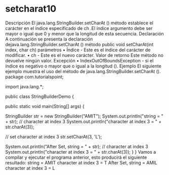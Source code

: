 # setcharat10
Descripción
El java.lang.StringBuilder.setCharAt () método establece el carácter en el índice especificado de ch .El índice argumento debe ser mayor o igual que 0 y menor que la longitud de esta secuencia.
Declaración
A continuación se presenta la declaración dejava.lang.StringBuilder.setCharAt () método
public void setCharAt(int index, char ch)
parámetros
•	Índice - Este es el índice del carácter de modificar.
•	ch - Este es el nuevo carácter.
Valor de retorno
Este método no devuelve ningún valor.
Excepción
•	IndexOutOfBoundsException - si el índice es negativo o mayor que o igual a la longitud ().
Ejemplo
El siguiente ejemplo muestra el uso del método de java.lang.StringBuilder.setCharAt ().
package com.tutorialspoint;

import java.lang.*;

public class StringBuilderDemo {

   public static void main(String[] args) {
  
   StringBuilder str = new StringBuilder("AMIT");
   System.out.println("string = " + str);
   // character at index 3
   System.out.println("character at index 3 = " + str.charAt(3));
  
   // set character at index 3
   str.setCharAt(3, 'L');
  
   System.out.println("After Set, string = " + str);
   // character at index 3
   System.out.println("character at index 3 = " + str.charAt(3));
   }
}
Vamos a compilar y ejecutar el programa anterior, esto producirá el siguiente resultado:
string = AMIT
character at index 3 = T
After Set, string = AMIL
character at index 3 = L
